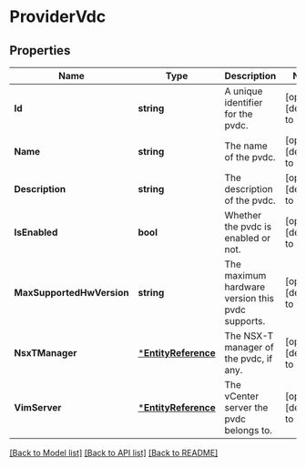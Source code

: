 # ProviderVdc

## Properties
Name | Type | Description | Notes
------------ | ------------- | ------------- | -------------
**Id** | **string** | A unique identifier for the pvdc. | [optional] [default to null]
**Name** | **string** | The name of the pvdc. | [optional] [default to null]
**Description** | **string** | The description of the pvdc. | [optional] [default to null]
**IsEnabled** | **bool** | Whether the pvdc is enabled or not. | [optional] [default to null]
**MaxSupportedHwVersion** | **string** | The maximum hardware version this pvdc supports. | [optional] [default to null]
**NsxTManager** | [***EntityReference**](EntityReference.md) | The NSX-T manager of the pvdc, if any. | [optional] [default to null]
**VimServer** | [***EntityReference**](EntityReference.md) | The vCenter server the pvdc belongs to. | [optional] [default to null]

[[Back to Model list]](../README.md#documentation-for-models) [[Back to API list]](../README.md#documentation-for-api-endpoints) [[Back to README]](../README.md)


